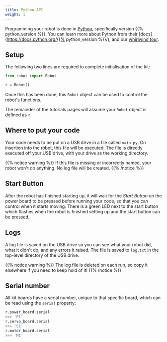```yaml
---
title: Python API
weight: 1
---
```


Programming your robot is done in [Python](https://www.python.org/), specifically version {{% python_version %}}. You can learn more about Python from their [docs](https://docs.python.org/{{% python_version %}}/), and our [whirlwind tour](/tutorials/python-whirlwind-tour).

## Setup
The following two lines are required to complete initialisation of the kit:

```python
from robot import Robot

r = Robot()
```

Once this has been done, this `Robot` object can be used to control the robot's functions.

The remainder of the tutorials pages will assume your `Robot` object is defined as `r`.

## Where to put your code
Your code needs to be put on a USB drive in a file called `main.py`. On insertion into the robot, this file will be executed. The file is directly executed off your USB drive, with your drive as the working directory.

{{% notice warning %}}
If this file is missing or incorrectly named, your robot won't do anything. No log file will be created.
{{% /notice %}}

## Start Button
After the robot has finished starting up, it will wait for the _Start Button_ on the power board to be pressed before running your code, so that you can control when it starts moving. There is a green LED next to the start button which flashes when the robot is finished setting up and the start button can be pressed.

## Logs
A log file is saved on the USB drive so you can see what your robot did, what it didn't do, and any errors it raised. The file is saved to `log.txt` in the top-level directory of the USB drive.

{{% notice warning %}}
The log file is deleted on each run, so copy it elsewhere if you need to keep hold of it!
{{% /notice %}}

## Serial number
All kit boards have a serial number, unique to that specific board, which can be read using the `serial` property:

```python
r.power_board.serial
>>> 'P1'
r.servo_board.serial
>>> 'S1'
r.motor_board.serial
>>> 'M1'
```
